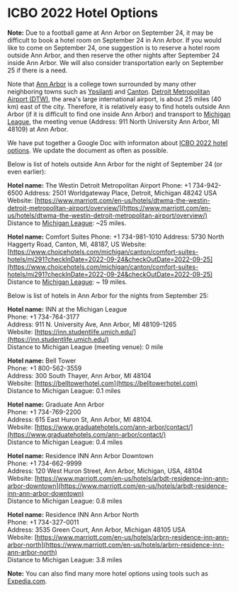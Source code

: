 # ICBO 2022 Hotel Options

**Note:** Due to a football game at Ann Arbor on September 24, it may be difficult to book a hotel room on
September 24 in Ann Arbor. If you would like to come on September 24, one suggestion is to reserve a hotel room outside Ann Arbor, and then reserve the other nights after September 24 inside Ann Arbor. We will also consider transportation early on September 25 if there is a need.  

Note that [Ann Arbor](https://en.wikipedia.org/wiki/Ann_Arbor,_Michigan) is a college town surrounded by many other neighboring towns such as [Ypsilanti](https://en.wikipedia.org/wiki/Ypsilanti,_Michigan) and [Canton](https://en.wikipedia.org/wiki/Canton,_Michigan). [Detroit Metropolitan Airport (DTW)](https://en.wikipedia.org/wiki/Detroit_Metropolitan_Airport), the area's large international airport, is about 25 miles (40 km) east of the city. Therefore, it is relatively easy to find hotels outside Ann Arbor (if it is difficult to find one inside Ann Arbor) and transport to [Michigan League](https://uunions.umich.edu/league/), the meeting venue (Address: 911 North University Ann Arbor, MI 48109) at Ann Arbor.  

We have put together a Google Doc with informaton about [ICBO 2022 hotel options](https://docs.google.com/document/d/1_set_ag3YpJvE7QBmcvEUX41IYTY-R7p/edit). We update the document as often as possible. 

Below is list of hotels outside Ann Arbor for the night of September 24 (or even earlier): 

**Hotel name:** The Westin Detroit Metropolitan Airport
Phone: +1 734-942-6500
Address: 2501 Worldgateway Place, Detroit, Michigan 48242 USA 
Website: [https://www.marriott.com/en-us/hotels/dtwma-the-westin-detroit-metropolitan-airport/overview/](https://www.marriott.com/en-us/hotels/dtwma-the-westin-detroit-metropolitan-airport/overview/)
Distance to [Michigan League](https://uunions.umich.edu/league/): ~25 miles.  

**Hotel name:** Comfort Suites
Phone: +1 734-981-1010
Address: 5730 North Haggerty Road, Canton, MI, 48187, US
Website: [https://www.choicehotels.com/michigan/canton/comfort-suites-hotels/mi291?checkInDate=2022-09-24&checkOutDate=2022-09-25](https://www.choicehotels.com/michigan/canton/comfort-suites-hotels/mi291?checkInDate=2022-09-24&checkOutDate=2022-09-25)
Distance to [Michigan League](https://uunions.umich.edu/league/): ~ 19 miles.  


Below is list of hotels in Ann Arbor for the nights from September 25: 

**Hotel name:** INN at the Michigan League  
Phone: +1 734-764-3177   
Address: 911 N. University Ave, Ann Arbor, MI 48109-1265   
Website: [https://inn.studentlife.umich.edu/](https://inn.studentlife.umich.edu/)   
Distance to Michigan League (meeting venue): 0 mile   

**Hotel name:** Bell Tower   
Phone: +1 800-562-3559   
Address: 300 South Thayer, Ann Arbor, MI 48104   
Website: [https://belltowerhotel.com](https://belltowerhotel.com)   
Distance to Michigan League: 0.1 miles   

**Hotel name:** Graduate Ann Arbor   
Phone: +1 734-769-2200   
Address: 615 East Huron St, Ann Arbor, MI 48104.   
Website: [https://www.graduatehotels.com/ann-arbor/contact/](https://www.graduatehotels.com/ann-arbor/contact/)   
Distance to Michigan League: 0.4 miles   

**Hotel name:** Residence INN Ann Arbor Downtown   
Phone: +1 734-662-9999   
Address: 120 West Huron Street, Ann Arbor, Michigan, USA, 48104   
Website: [https://www.marriott.com/en-us/hotels/arbdt-residence-inn-ann-arbor-downtown](https://www.marriott.com/en-us/hotels/arbdt-residence-inn-ann-arbor-downtown)   
Distance to Michigan League: 0.8 miles   

**Hotel name:** Residence INN Ann Arbor North   
Phone: +1 734-327-0011   
Address: 3535 Green Court, Ann Arbor, Michigan 48105 USA   
Website: [https://www.marriott.com/en-us/hotels/arbrn-residence-inn-ann-arbor-north](https://www.marriott.com/en-us/hotels/arbrn-residence-inn-ann-arbor-north)   
Distance to Michigan League: 3.8 miles   

**Note:** You can also find many more hotel options using tools such as [Expedia.com](https://www.expedia.com/). 
